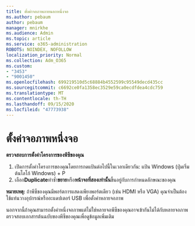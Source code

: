 ```yaml
---
title: ตั้งค่าจอภาพภายนอกหนึ่งจอ
ms.author: pebaum
author: pebaum
manager: mnirkhe
ms.audience: Admin
ms.topic: article
ms.service: o365-administration
ROBOTS: NOINDEX, NOFOLLOW
localization_priority: Normal
ms.collection: Adm_O365
ms.custom:
- "3453"
- "9001450"
ms.openlocfilehash: 699219510d5c68884b4552599c95549decd435cc
ms.sourcegitcommit: c6692ce0fa1358ec3529e59ca0ecdfdea4cdc759
ms.translationtype: MT
ms.contentlocale: th-TH
ms.lasthandoff: 09/15/2020
ms.locfileid: "47773938"
---
```

# <a name="set-up-one-monitor"></a>ตั้งค่าจอภาพหนึ่งจอ

**ตรวจสอบการตั้งค่าโครงการของพีซีของคุณ**

1. เปิดการตั้งค่าโครงการของคุณโดยการกดแป้นต่อไปนี้ในเวลาเดียวกัน: แป้น Windows (ปุ่มเริ่มต้นโลโก้ Windows) + P
2. เลือก**Duplicate**ทำซ้ำ**ขยาย**หรือ**หน้าจอที่สองเท่านั้น**ขึ้นอยู่กับการกำหนดลักษณะของคุณ

**หมายเหตุ:** ถ้าพีซีของคุณมีพอร์ตการแสดงเพียงพอร์ตเดียว (เช่น HDMI หรือ VGA) คุณจำเป็นต้องใช้แท่นวางอุปกรณ์หรืออะแดปเตอร์ USB เพื่อตั้งค่าหลายจอภาพ

นอกจากนี้ถ้าคุณสามารถตั้งค่าหนึ่งจอภาพแต่ไม่ใช่หลายจอพีซีของคุณอาจเข้ากันไม่ได้กับหลายจอภาพ ตรวจสอบเอกสารต้นฉบับของพีซีของคุณเพื่อดูข้อมูลเพิ่มเติม